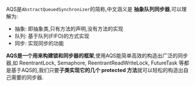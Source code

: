 AQS是`AbstractQueuedSynchronizer`的简称,中文涵义是 **抽象队列同步器**,可以理解为:

- 抽象: 即抽象类,只有方法的声明,没有方法的实现
- 队列: 基于队列(FIFO)的方式实现
- 同步: 实现同步的功能

**AQS是一个用来构建锁和同步器的框架**,使用AQS能简单高效的构造出广泛的同步器,如 ReentrantLock, Semaphore,  ReentrantReadWriteLock, FutureTask 等都是基于AQS的,我们只要**子类实现它的几个 protected 方法**就可以轻松的构造出自己需要的同步器.









